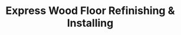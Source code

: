 ---
title: "Express Wood Floor Refinishing & Installing"
url: /erie/express-wood-floor-refinishing-and-installing/
shop: flooring
---